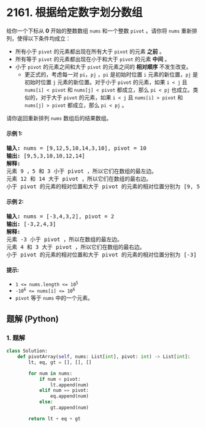 # 2161. 根据给定数字划分数组
给你一个下标从 **0** 开始的整数数组 `nums` 和一个整数 `pivot` 。请你将 `nums` 重新排列，使得以下条件均成立：
* 所有小于 `pivot` 的元素都出现在所有大于 `pivot` 的元素 **之前** 。
* 所有等于 `pivot` 的元素都出现在小于和大于 `pivot` 的元素 **中间** 。
* 小于 `pivot` 的元素之间和大于 `pivot` 的元素之间的 **相对顺序** 不发生改变。
    * 更正式的，考虑每一对 `pi`，`pj` ，`pi` 是初始时位置 `i` 元素的新位置，`pj` 是初始时位置 `j` 元素的新位置。对于小于 `pivot` 的元素，如果 `i < j` 且 `nums[i] < pivot` 和 `nums[j] < pivot` 都成立，那么 `pi < pj` 也成立。类似的，对于大于 `pivot` 的元素，如果 `i < j` 且 `nums[i] > pivot` 和 `nums[j] > pivot` 都成立，那么 `pi < pj` 。

请你返回重新排列 `nums` 数组后的结果数组。

#### 示例 1:
<pre>
<strong>输入:</strong> nums = [9,12,5,10,14,3,10], pivot = 10
<strong>输出:</strong> [9,5,3,10,10,12,14]
<strong>解释:</strong>
元素 9 ，5 和 3 小于 pivot ，所以它们在数组的最左边。
元素 12 和 14 大于 pivot ，所以它们在数组的最右边。
小于 pivot 的元素的相对位置和大于 pivot 的元素的相对位置分别为 [9, 5, 3] 和 [12, 14] ，它们在结果数组中的相对顺序需要保留。
</pre>

#### 示例 2:
<pre>
<strong>输入:</strong> nums = [-3,4,3,2], pivot = 2
<strong>输出:</strong> [-3,2,4,3]
<strong>解释:</strong>
元素 -3 小于 pivot ，所以在数组的最左边。
元素 4 和 3 大于 pivot ，所以它们在数组的最右边。
小于 pivot 的元素的相对位置和大于 pivot 的元素的相对位置分别为 [-3] 和 [4, 3] ，它们在结果数组中的相对顺序需要保留。
</pre>

#### 提示:
* <code>1 <= nums.length <= 10<sup>5</sup></code>
* <code>-10<sup>6</sup> <= nums[i] <= 10<sup>6</sup></code>
* `pivot` 等于 `nums` 中的一个元素。

## 题解 (Python)

### 1. 题解
```Python
class Solution:
    def pivotArray(self, nums: List[int], pivot: int) -> List[int]:
        lt, eq, gt = [], [], []

        for num in nums:
            if num < pivot:
                lt.append(num)
            elif num == pivot:
                eq.append(num)
            else:
                gt.append(num)

        return lt + eq + gt
```
